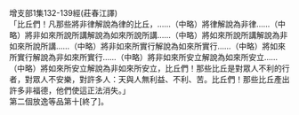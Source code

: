 增支部1集132-139經(莊春江譯)  
「比丘們！凡那些將非律解說為律的比丘，……（中略）將律解說為非律……（中略）將非如來所說所講解說為如來所說所講……（中略）將如來所說所講解說為非如來所說所講……（中略）將非如來所實行解說為如來所實行……（中略）將如來所實行解說為非如來所實行……（中略）將非如來所安立解說為如來所安立……（中略）將如來所安立解說為非如來所安立，比丘們！那些比丘是對眾人不利的行者，對眾人不安樂，對許多人：天與人無利益、不利、苦。比丘們！那些比丘產出許多非福德，他們使這正法消失。」  
第二個放逸等品第十[終了]。  
  
  
